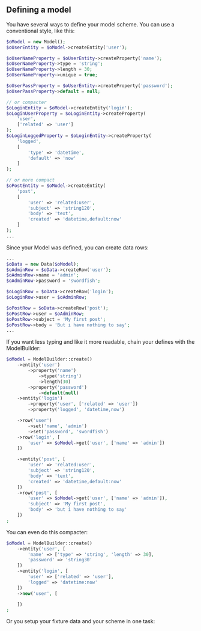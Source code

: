 ## Defining a model

You have several ways to define your model scheme.
You can use a conventional style, like this:

```php
$oModel = new Model();
$oUserEntity = $oModel->createEntity('user');

$oUserNameProperty = $oUserEntity->createProperty('name');
$oUserNameProperty->type = 'string';
$oUserNameProperty->length = 30;
$oUserNameProperty->unique = true;

$oUserPassProperty = $oUserEntity->createProperty('password');
$oUserPassProperty->default = null;

// or compacter
$oLoginEntity = $oModel->createEntity('login');
$oLoginUserProperty = $oLoginEntity->createProperty(
	'user',
	['related' => 'user']
);
$oLoginLoggedProperty = $oLoginEntity->createProperty(
	'logged',
	[
		'type' => 'datetime',
		'default' => 'now'
	]
);

// or more compact
$oPostEntity = $oModel->createEntity(
	'post',
	[
		'user' => 'related:user',
		'subject' => 'string120',
		'body' => 'text',
		'created' => 'datetime,default:now'
	]
);
...
```

Since your Model was defined, you can create data rows:

```php
...
$oData = new Data($oModel);
$oAdminRow = $oData->createRow('user');
$oAdminRow->name = 'admin';
$oAdminRow->password = 'swordfish';

$oLoginRow = $oData->createRow('login');
$oLoginRow->user = $oAdminRow;

$oPostRow = $oData->createRow('post');
$oPostRow->user = $oAdminRow;
$oPostRow->subject = 'My first post';
$oPostRow->body = 'But i have nothing to say';
...
```

If you want less typing and like it more readable, chain your defines with the ModelBuilder:

```php
$oModel = ModelBuilder::create()
	->entity('user')
		->property('name')
			->type('string')
			->length(30)
		->property('password')
			->default(null)
	->entity('login')
		->property('user', ['related' => 'user'])
		->property('logged', 'datetime,now')

	->row('user')
		->set('name', 'admin')
		->set('password', 'swordfish')
	->row('login', [
		'user' => $oModel->get('user', ['name' => 'admin'])
	])

	->entity('post', [
		'user' => 'related:user',
		'subject' => 'string120',
		'body' => 'text',
		'created' => 'datetime,default:now'
	])
	->row('post', [
		'user' => $oModel->get('user', ['name' => 'admin']),
		'subject' => 'My first post',
		'body' => 'but i have nothing to say'
	])
;

```

You can even do this compacter:
```php
$oModel = ModelBuilder::create()
	->entity('user', [
		'name' => ['type' => 'string', 'length' => 30],
		'password' => 'string30'
	])
	->entity('login', [
		'user' => ['related' => 'user'],
		'logged' => 'datetime:now'
	])
	->new('user', [

	])
;
```

Or you setup your fixture data and your scheme in one task:
